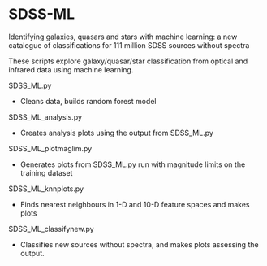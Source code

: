 # SDSS-ML

Identifying galaxies, quasars and stars with machine learning: a new catalogue of classifications for 111 million SDSS sources without spectra


These scripts explore galaxy/quasar/star classification from optical and infrared data using machine learning.

SDSS_ML.py
- Cleans data, builds random forest model

SDSS_ML_analysis.py
- Creates analysis plots using the output from SDSS_ML.py

SDSS_ML_plotmaglim.py
- Generates plots from SDSS_ML.py run with magnitude limits on the training dataset

SDSS_ML_knnplots.py
- Finds nearest neighbours in 1-D and 10-D feature spaces and makes plots

SDSS_ML_classifynew.py
- Classifies new sources without spectra, and makes plots assessing the output. 

